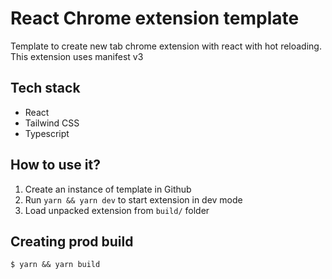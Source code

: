 # React Chrome extension template

Template to create new tab chrome extension with react with hot reloading.
This extension uses manifest v3

## Tech stack

- React
- Tailwind CSS
- Typescript

## How to use it?

1. Create an instance of template in Github
2. Run `yarn && yarn dev` to start extension in dev mode
3. Load unpacked extension from `build/` folder

## Creating prod build

```
$ yarn && yarn build
```
